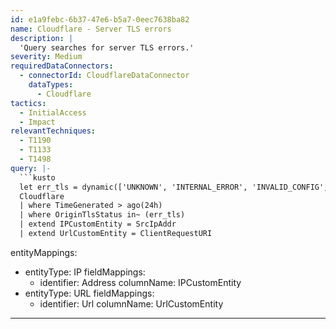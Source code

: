 ```yaml
---
id: e1a9febc-6b37-47e6-b5a7-0eec7638ba82
name: Cloudflare - Server TLS errors
description: |
  'Query searches for server TLS errors.'
severity: Medium
requiredDataConnectors:
  - connectorId: CloudflareDataConnector
    dataTypes:
      - Cloudflare
tactics:
  - InitialAccess
  - Impact
relevantTechniques:
  - T1190
  - T1133
  - T1498
query: |-
  ```kusto
  let err_tls = dynamic(['UNKNOWN', 'INTERNAL_ERROR', 'INVALID_CONFIG', 'INVALID_SNI', 'HANDSHAKE_FAILED']);
  Cloudflare
  | where TimeGenerated > ago(24h)
  | where OriginTlsStatus in~ (err_tls)
  | extend IPCustomEntity = SrcIpAddr
  | extend UrlCustomEntity = ClientRequestURI
  ```
entityMappings:
  - entityType: IP
    fieldMappings:
      - identifier: Address
        columnName: IPCustomEntity
  - entityType: URL
    fieldMappings:
      - identifier: Url
        columnName: UrlCustomEntity
---
```


